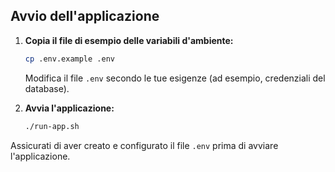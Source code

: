 ## Avvio dell'applicazione

1. **Copia il file di esempio delle variabili d'ambiente:**

   ```sh
   cp .env.example .env
   ```

   Modifica il file `.env` secondo le tue esigenze (ad esempio, credenziali del database).

2. **Avvia l'applicazione:**

   ```sh
   ./run-app.sh
   ```

Assicurati di aver creato e configurato il file `.env` prima di avviare l'applicazione.
